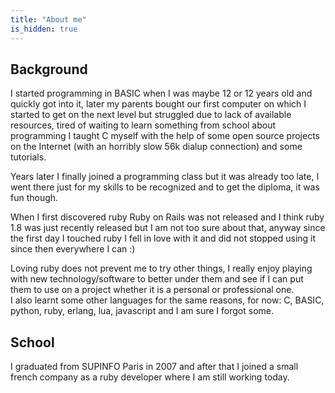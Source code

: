 ```yaml
---
title: "About me"
is_hidden: true
---
```




## Background

I started programming in BASIC when I was maybe 12 or 12 years old and quickly got into it, later my parents bought our first computer on which I started to get on the next level but struggled due to lack of available resources, tired of waiting to learn something from school about programming I taught C myself with the help of some open source projects on the Internet (with an horribly slow 56k dialup connection) and some tutorials.

Years later I finally joined a programming class but it was already too late, I went there just for my skills to be recognized and to get the diploma, it was fun though.

When I first discovered ruby Ruby on Rails was not released and I think ruby 1.8 was just recently released but I am not too sure about that, anyway since the first day I touched ruby I fell in love with it and did not stopped using it since then everywhere I can :)

Loving ruby does not prevent me to try other things, I really enjoy playing with new technology/software to better under them and see if I can put them to use on a project whether it is a personal or professional one.  
I also learnt some other languages for the same reasons, for now: C, BASIC, python, ruby, erlang, lua, javascript and I am sure I forgot some.

## School

I graduated from SUPINFO Paris in 2007 and after that I joined a small french company as
a ruby developer where I am still working today.





